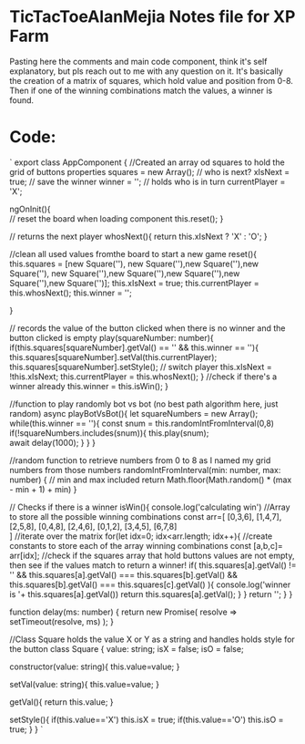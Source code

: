 # TicTacToeAlanMejia Notes file for XP Farm

Pasting here the comments and main code component, think it's self explanatory, but pls reach out to me with any question on it. 
It's basically the creation of a matrix of squares, which hold value and position from 0-8. Then if one of the winning combinations match the values, a winner is found.

# Code:
`
export class AppComponent {
  //Created an array od squares to hold the grid of buttons properties
  squares = new Array<Square>();
  // who is next?
  xIsNext = true;
  // save the winner
  winner = '';
  // holds who is in turn
  currentPlayer = 'X';

  ngOnInit(){   
    // reset the board when loading component
    this.reset(); 
  }
  
  // returns the next player
  whosNext(){
    return this.xIsNext ? 'X' : 'O';
  }

  //clean all used values fromthe board to start a new game
  reset(){
    this.squares = [new Square(''), new Square(''),new Square(''),new Square(''),
    new Square(''),new Square(''),new Square(''),new Square(''),new Square('')];
    this.xIsNext = true;
    this.currentPlayer = this.whosNext();
    this.winner = '';

  }

  // records the value of the button clicked when there is no winner and the button clicked is empty
  play(squareNumber: number){
    if(this.squares[squareNumber].getVal() == '' && this.winner == ''){      
      this.squares[squareNumber].setVal(this.currentPlayer);
      this.squares[squareNumber].setStyle();
      // switch player
      this.xIsNext = !this.xIsNext;
      this.currentPlayer = this.whosNext();
    }
    //check if there's a winner already
    this.winner = this.isWin();
  }

  //function to play randomly bot vs bot (no best path algorithm here, just random)
  async playBotVsBot(){
    let squareNumbers = new Array();
    while(this.winner == ''){
      const snum =  this.randomIntFromInterval(0,8)
      if(!squareNumbers.includes(snum)){
        this.play(snum);        
        await delay(1000); 
      }
    }
  }

  //random function to retrieve numbers from 0 to 8 as I named my grid numbers from those numbers
  randomIntFromInterval(min: number, max: number) { // min and max included 
    return Math.floor(Math.random() * (max - min + 1) + min)
  }

  // Checks if there is a winner
  isWin(){
    console.log('calculating win')
    //Array to store all the possible winning combinations
    const arr=[
      [0,3,6],
      [1,4,7],
      [2,5,8],
      [0,4,8],
      [2,4,6],
      [0,1,2],
      [3,4,5],
      [6,7,8]      
    ]
    //iterate over the matrix
    for(let idx=0; idx<arr.length; idx++){
      //create constants to store each of the array winning combinations
      const [a,b,c]= arr[idx];
      //check if the squares array that hold buttons values are not empty, then see if the values match to return a winner!
      if( this.squares[a].getVal() != '' && this.squares[a].getVal() === this.squares[b].getVal() &&
          this.squares[b].getVal() === this.squares[c].getVal() ){
            console.log('winner is '+ this.squares[a].getVal())
            return this.squares[a].getVal();
        }
    }
    return '';
  }
}

function delay(ms: number) {
  return new Promise( resolve => setTimeout(resolve, ms) );
}

//Class Square holds the value X or Y as a string and handles holds style for the button
class Square {
  value: string;
  isX = false; 
  isO = false;

  constructor(value: string){
    this.value=value;
  }

  setVal(value: string){
    this.value=value;
  }

  getVal(){
    return this.value;
  }

  setStyle(){
    if(this.value=='X') this.isX = true;
    if(this.value=='O') this.isO = true;
  }
}
`